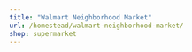 ```yaml
---
title: "Walmart Neighborhood Market"
url: /homestead/walmart-neighborhood-market/
shop: supermarket
---
```

